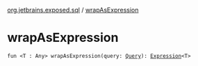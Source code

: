 [org.jetbrains.exposed.sql](index.md) / [wrapAsExpression](.)

# wrapAsExpression

`fun <T : Any> wrapAsExpression(query: `[`Query`](-query/index.md)`): `[`Expression`](-expression/index.md)`<T>`